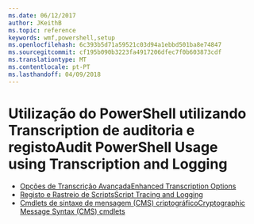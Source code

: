 ```yaml
---
ms.date: 06/12/2017
author: JKeithB
ms.topic: reference
keywords: wmf,powershell,setup
ms.openlocfilehash: 6c393b5d71a59521c03d94a1ebbd501ba8e74847
ms.sourcegitcommit: cf195b090b3223fa4917206dfec7f0b603873cdf
ms.translationtype: MT
ms.contentlocale: pt-PT
ms.lasthandoff: 04/09/2018
---
```

# <a name="audit-powershell-usage-using-transcription-and-logging"></a><span data-ttu-id="30247-102">Utilização do PowerShell utilizando Transcription de auditoria e registo</span><span class="sxs-lookup"><span data-stu-id="30247-102">Audit PowerShell Usage using Transcription and Logging</span></span>

- [<span data-ttu-id="30247-103">Opções de Transcrição Avançada</span><span class="sxs-lookup"><span data-stu-id="30247-103">Enhanced Transcription Options</span></span>](audit_transcript.md)
- [<span data-ttu-id="30247-104">Registo e Rastreio de Scripts</span><span class="sxs-lookup"><span data-stu-id="30247-104">Script Tracing and Logging</span></span>](audit_script.md)
- [<span data-ttu-id="30247-105">Cmdlets de sintaxe de mensagem (CMS) criptográfico</span><span class="sxs-lookup"><span data-stu-id="30247-105">Cryptographic Message Syntax (CMS) cmdlets</span></span>](audit_cms.md)